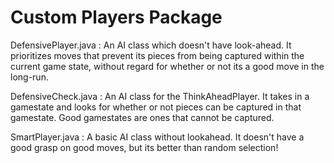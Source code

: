 # Custom Players Package
DefensivePlayer.java : An AI class which doesn't have look-ahead. It prioritizes moves that prevent its pieces from being captured within the current game state, without regard for whether or not its a good move in the long-run.

DefensiveCheck.java : An AI class for the ThinkAheadPlayer. It takes in a gamestate and looks for whether or not pieces can be captured in that gamestate. Good gamestates are ones that cannot be captured.

SmartPlayer.java : A basic AI class without lookahead. It doesn't have a good grasp on good moves, but its better than random selection! 